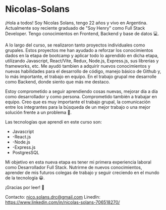 # Nicolas-Solans
¡Hola a todos! Soy Nicolas Solans, tengo 22 años y vivo en Argentina. Actualmente soy reciente graduado de "Soy Henry" como Full Stack Developer. Tengo conocimientos en Frontend, Backend y base de datos 💻.

A lo largo del curso, se realizaron tanto proyectos individuales como grupales. Estos proyectos me han ayudado a reforzar los conocimientos dados en la etapa de bootcamp y aplicar todo lo aprendido en dicha etapa, utilizando Javascript, React/Vite, Redux, Node.js, Express.js, sus librerias y frameworks, etc. Me ayudó tambien a adquirir nuevos conocimientos y nuevas habilidades para el desarrollo de código, manejo básico de Github y, lo más importante, el trabajo en equipo. En el trabajo grupal me desarrolle como Backend, donde siento que más me destaco.


Estoy comprometido a seguir aprendiendo cosas nuevas, mejorar día a día como desarrollador y como persona. Comprometido también a trabajar en equipo. Creo que es muy importante el trabajo grupal, la comunicación entre los integrantes para la búsqueda de un mejor trabajo o una mejor solución frente a un problema 💪.

Las tecnologías que aprendí en este curso son:
- Javascript
- -React.js
- -Node.js
- -Express.js
- PostgresSQL

Mi objetivo en esta nueva etapa es tener mi primera experiencia laboral como Desarrollador Full Stack. Nutrirme de nuevos conocimientos, aprender de mis futuros colegas de trabajo y seguir creciendo en el mundo de la tecnología 😀.

¡Gracias por leer! 🙌

Contacto: nico.solans.drc@gmail.com
LinedIn: https://www.linkedin.com/in/nicolas-solans-706518270/
